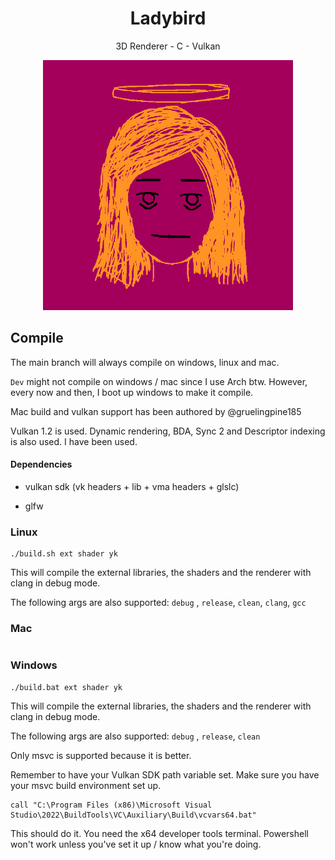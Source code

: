 <p>
<h1 align="center">Ladybird</h2>
<p align="center">3D Renderer - C - Vulkan</p>
<p align="center">
<img width="400"src="ladybird.png">
</p>
</p>

## Compile

The main branch will always compile on windows, linux and mac. 

`Dev` might not compile on windows / mac since I use Arch btw. However, every now and then, I boot up windows to make it compile.

Mac build and vulkan support has been authored by @gruelingpine185

Vulkan 1.2 is used. Dynamic rendering, BDA, Sync 2 and Descriptor indexing is also used. I have been used.

#### Dependencies

- vulkan sdk (vk headers + lib + vma headers + glslc)

- glfw

### Linux

```shell
./build.sh ext shader yk
```

This will compile the external libraries, the shaders and the renderer with clang in debug mode.

The following args are also supported:  `debug` , `release`, `clean`, `clang`, `gcc`

### Mac

```

```

### Windows

```batch
./build.bat ext shader yk
```

This will compile the external libraries, the shaders and the renderer with clang in debug mode.

The following args are also supported: `debug` , `release`, `clean`

Only msvc is supported because it is better.

Remember to have your Vulkan SDK path variable set.
Make sure you have your msvc build environment set up.

```
call "C:\Program Files (x86)\Microsoft Visual Studio\2022\BuildTools\VC\Auxiliary\Build\vcvars64.bat"
```

This should do it. You need the x64 developer tools terminal. Powershell won't work unless you've set it up / know what you're doing.